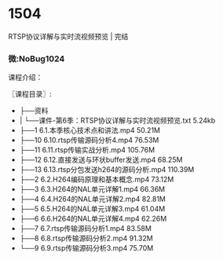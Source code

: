 # 1504
RTSP协议详解与实时流视频预览 | 完结
### 微:NoBug1024 


课程介绍：

〖课程目录〗:     

- ├──资料  
- |   └──课件-第6季：RTSP协议详解与实时流视频预览.txt  5.24kb
- ├──1 6.1.本季核心技术点和讲法.mp4  50.21M
- ├──10 6.10.rtsp传输源码分析4.mp4  76.53M
- ├──11 6.11.rtsp传输实战分析.mp4  105.76M
- ├──12 6.12.直接发送与环状buffer发送.mp4  68.25M
- ├──13 6.13.rtsp分包发送h264的源码分析.mp4  110.39M
- ├──2 6.2.H264编码原理和基本概念.mp4  73.12M
- ├──3 6.3.H264的NAL单元详解1.mp4  66.36M
- ├──4 6.4.H264的NAL单元详解2.mp4  82.81M
- ├──5 6.5.H264的NAL单元详解3.mp4  61.04M
- ├──6 6.6.H264的NAL单元详解4.mp4  62.26M
- ├──7 6.7.rtsp传输源码分析1.mp4  83.58M
- ├──8 6.8.rtsp传输源码分析2.mp4  91.32M
- └──9 6.9.rtsp传输源码分析3.mp4  75.70M

